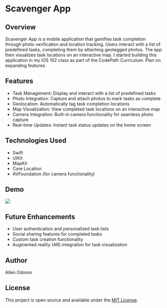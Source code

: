 # Scavenger App

## Overview
Scavenger App is a mobile application that gamifies task completion through photo verification and location tracking. Users interact with a list of predefined tasks, completing them by attaching geotagged photos. The app then visualizes task locations on an interactive map. I started building this application in my iOS 102 class as part of the CodePath Curriculum. Plan on expanding features.

## Features
- Task Management: Display and interact with a list of predefined tasks
- Photo Integration: Capture and attach photos to mark tasks as complete
- Geolocation: Automatically tag task completion locations
- Map Visualization: View completed task locations on an interactive map
- Camera Integration: Built-in camera functionality for seamless photo capture
- Real-time Updates: Instant task status updates on the home screen

## Technologies Used
- Swift
- UIKit
- MapKit
- Core Location
- AVFoundation (for camera functionality)

## Demo
<div>
    <a href="https://www.loom.com/share/6c5cab6ed924464f8966afb1c570c3b2">
    </a>
    <a href="https://www.loom.com/share/6c5cab6ed924464f8966afb1c570c3b2">
      <img style="max-width:300px;" src="https://cdn.loom.com/sessions/thumbnails/6c5cab6ed924464f8966afb1c570c3b2-with-play.gif">
    </a>
</div>

## Future Enhancements
- User authentication and personalized task lists
- Social sharing features for completed tasks
- Custom task creation functionality
- Augmented reality (AR) integration for task visualization

## Author
Allen Odoom

## License
This project is open source and available under the [MIT License](LICENSE).
